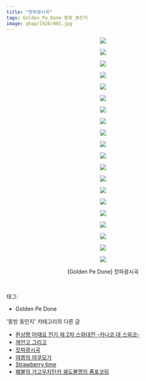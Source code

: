 ```yaml
---
title: "캇파광시곡"
tags: Golden_Pe_Done 동방_동인지
image: ghap/1926/001.jpg
---
```

<div class="article">
<p style="text-align: center; clear: none; float: none;"><img src="{{ site.nasurl }}/ghap/1926/001.jpg"/></p>
<p style="text-align: center; clear: none; float: none;"><img src="{{ site.nasurl }}/ghap/1926/002.jpg"/></p>
<p style="text-align: center; clear: none; float: none;"><img src="{{ site.nasurl }}/ghap/1926/003.jpg"/></p>
<p style="text-align: center; clear: none; float: none;"><img src="{{ site.nasurl }}/ghap/1926/004.jpg"/></p>
<p style="text-align: center; clear: none; float: none;"><img src="{{ site.nasurl }}/ghap/1926/005.jpg"/></p>
<p style="text-align: center; clear: none; float: none;"><img src="{{ site.nasurl }}/ghap/1926/006.jpg"/></p>
<p style="text-align: center; clear: none; float: none;"><img src="{{ site.nasurl }}/ghap/1926/007.jpg"/></p>
<p style="text-align: center; clear: none; float: none;"><img src="{{ site.nasurl }}/ghap/1926/008.jpg"/></p>
<p style="text-align: center; clear: none; float: none;"><img src="{{ site.nasurl }}/ghap/1926/009.jpg"/></p>
<p style="text-align: center; clear: none; float: none;"><img src="{{ site.nasurl }}/ghap/1926/010.jpg"/></p>
<p style="text-align: center; clear: none; float: none;"><img src="{{ site.nasurl }}/ghap/1926/011.jpg"/></p>
<p style="text-align: center; clear: none; float: none;"><img src="{{ site.nasurl }}/ghap/1926/012.jpg"/></p>
<p style="text-align: center; clear: none; float: none;"><img src="{{ site.nasurl }}/ghap/1926/013.jpg"/></p>
<p style="text-align: center; clear: none; float: none;"><img src="{{ site.nasurl }}/ghap/1926/014.jpg"/></p>
<p style="text-align: center; clear: none; float: none;"><img src="{{ site.nasurl }}/ghap/1926/015.jpg"/></p>
<p style="text-align: center; clear: none; float: none;"><img src="{{ site.nasurl }}/ghap/1926/016.jpg"/></p>
<p style="text-align: center; clear: none; float: none;"><img src="{{ site.nasurl }}/ghap/1926/017.jpg"/></p>
<p style="text-align: center; clear: none; float: none;"><img src="{{ site.nasurl }}/ghap/1926/018.jpg"/></p>
<p style="text-align: center; clear: none; float: none;"><img src="{{ site.nasurl }}/ghap/1926/019.jpg"/></p>
<p style="text-align: center; clear: none; float: none;"><img src="{{ site.nasurl }}/ghap/1926/020.jpg"/></p>
<p style="text-align: center; clear: none; float: none;">[Golden Pe Done] 캇파광시곡</p>
<p><br/></p>
</div><div class="tagTrail">
<p>태그: </p>
<ul>
<li>Golden Pe Done</li>
</ul>
</div><div class="another">
<p>'동방 동인지' 카테고리의 다른 글</p>
<ul>
<li><a href="/2016-08-31-ghap_1929">환상향 어때요 전기 제 2차 스와대전 -카나코 대 스와코-</a></li>
<li><a href="/2016-08-31-ghap_1927">껴안고 그리고</a></li>
<li><a href="/2016-08-31-ghap_1926">캇파광시곡</a></li>
<li><a href="/2016-08-30-ghap_1924">여름의 야쿠모가</a></li>
<li><a href="/2016-08-30-ghap_1923">Strawberry time</a></li>
<li><a href="/2016-08-30-ghap_1922">폐불의 가고우지탄키 궤도불명의 폼포코링</a></li>
</ul>
</div><div class="cb_module cb_fluid">
<div class="cb_wrt cb_profile">
</div><!-- commentList close -->
</div>
<br/>
<p id="refer"></p>
<br/>
